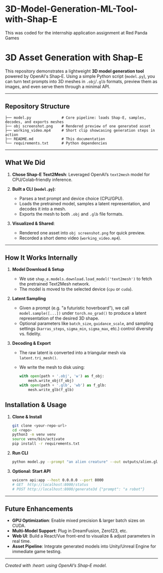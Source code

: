 # 3D-Model-Generation-ML-Tool-with-Shap-E
This was coded for the internship application assignment at Red Panda Games

# 3D Asset Generation with Shap-E

This repository demonstrates a lightweight **3D model generation tool** powered by OpenAI's Shap‑E. Using a simple Python script (`model.py`), you can turn text prompts into 3D meshes in `.obj`/`.glb` formats, preview them as images, and even serve them through a minimal API.

---

## Repository Structure

```text
├── model.py              # Core pipeline: loads Shap-E, samples, decodes, and exports meshes
├── obj screenshot.png    # Rendered preview of one generated asset
├── working_video.mp4     # Short clip showcasing generation steps in action
├── README.md             # This documentation
└── requirements.txt      # Python dependencies
```

---

## What We Did

1. **Chose Shap-E Text2Mesh**: Leveraged OpenAI’s `text2mesh` model for CPU/Colab‑friendly inference.
2. **Built a CLI (`model.py`)**:

   * Parses a text prompt and device choice (CPU/GPU).
   * Loads the pretrained model, samples a latent representation, and decodes it into a mesh.
   * Exports the mesh to both `.obj` and `.glb` file formats.
3. **Visualized & Shared**:

   * Rendered one asset into `obj screenshot.png` for quick preview.
   * Recorded a short demo video (`working_video.mp4`).

---

## How It Works Internally

1. **Model Download & Setup**

   * We use `shap_e.models.download.load_model('text2mesh')` to fetch the pretrained Text2Mesh network.
   * The model is moved to the selected device (`cpu` or `cuda`).

2. **Latent Sampling**

   * Given a prompt (e.g. "a futuristic hoverboard"), we call `model.sample([...])` under `torch.no_grad()` to produce a latent representation of the desired 3D shape.
   * Optional parameters like `batch_size`, `guidance_scale`, and sampling settings (`karras_steps`, `sigma_min`, `sigma_max`, etc.) control diversity vs. fidelity.

3. **Decoding & Export**

   * The raw latent is converted into a triangular mesh via `latent.tri_mesh()`.
   * We write the mesh to disk using:

     ```python
     with open(path + '.obj', 'w') as f_obj:
         mesh.write_obj(f_obj)
     with open(path + '.glb', 'wb') as f_glb:
         mesh.write_glb(f_glb)
     ```

## Installation & Usage

1. **Clone & Install**

   ```bash
   git clone <your-repo-url>
   cd <repo>
   python3 -m venv venv
   source venv/bin/activate
   pip install -r requirements.txt
   ```

2. **Run CLI**

   ```bash
   python model.py --prompt "an alien creature" --out outputs/alien.glb
   ```

3. **Optional: Start API**

   ```bash
   uvicorn api:app --host 0.0.0.0 --port 8000
   # GET  http://localhost:8000/status
   # POST http://localhost:8000/generate3d {"prompt": "a robot"}
   ```

---

## Future Enhancements

* **GPU Optimization**: Enable mixed precision & larger batch sizes on CUDA.
* **Multi-Model Support**: Plug in DreamFusion, Zero123, etc.
* **Web UI**: Build a React/Vue front-end to visualize & adjust parameters in real time.
* **Asset Pipeline**: Integrate generated models into Unity/Unreal Engine for immediate game testing.

---

*Created with \:heart: using OpenAI’s Shap‑E model.*
